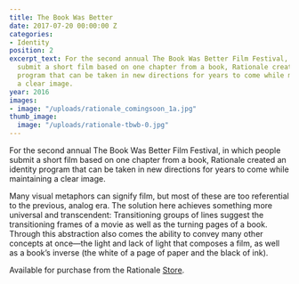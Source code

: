 ```yaml
---
title: The Book Was Better
date: 2017-07-20 00:00:00 Z
categories:
- Identity
position: 2
excerpt_text: For the second annual The Book Was Better Film Festival, in which people
  submit a short film based on one chapter from a book, Rationale created an identity
  program that can be taken in new directions for years to come while maintaining
  a clear image.
year: 2016
images:
- image: "/uploads/rationale_comingsoon_1a.jpg"
thumb_image:
  image: "/uploads/rationale-tbwb-0.jpg"
---
```


For the second annual The Book Was Better Film Festival, in which people submit a short film based on one chapter from a book, Rationale created an identity program that can be taken in new directions for years to come while maintaining a clear image.

Many visual metaphors can signify film, but most of these are too referential to the previous, analog era. The solution here achieves something more universal and transcendent: Transitioning groups of lines suggest the transitioning frames of a movie as well as the turning pages of a book. Through this abstraction also comes the ability to convey many other concepts at once—the light and lack of light that composes a film, as well as a book’s inverse (the white of a page of paper and the black of ink).

Available for purchase from the Rationale [Store](https://rationale-design.com/shop/the-book-was-better-poster/).